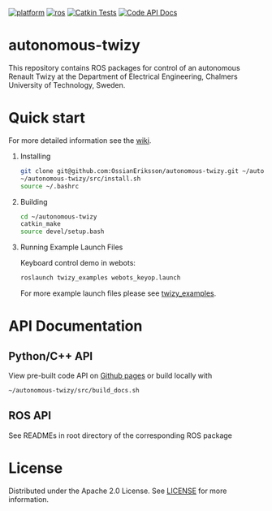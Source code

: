 [![platform](https://img.shields.io/badge/platform-ubuntu%2020.04-blue)](https://releases.ubuntu.com/20.04/)
[![ros](https://img.shields.io/badge/ROS-noetic-blue)](http://wiki.ros.org/noetic)
[![Catkin Tests](https://github.com/OssianEriksson/autonomous-twizy/actions/workflows/catkin_tests.yaml/badge.svg)](https://github.com/OssianEriksson/autonomous-twizy/actions/workflows/catkin_tests.yaml)
[![Code API Docs](https://github.com/OssianEriksson/autonomous-twizy/actions/workflows/code_api_docs.yaml/badge.svg)](https://github.com/OssianEriksson/autonomous-twizy/actions/workflows/code_api_docs.yaml)

# autonomous-twizy

This repository contains ROS packages for control of an autonomous Renault Twizy at the Department of Electrical Engineering, Chalmers University of Technology, Sweden.

# Quick start

For more detailed information see the [wiki](https://github.com/OssianEriksson/autonomous-twizy/wiki/Getting-Started).

1. Installing

   ```sh
   git clone git@github.com:OssianEriksson/autonomous-twizy.git ~/autonomous-twizy/src
   ~/autonomous-twizy/src/install.sh
   source ~/.bashrc
   ```

2. Building

   ```sh
   cd ~/autonomous-twizy
   catkin_make
   source devel/setup.bash
   ```

3. Running Example Launch Files
   
   Keyboard control demo in webots:
   ```sh
   roslaunch twizy_examples webots_keyop.launch
   ```
   
   For more example launch files please see [twizy_examples](twizy_examples).

# API Documentation

## Python/C++ API

View pre-built code API on [Github pages](https://ossianeriksson.github.io/autonomous-twizy/) or build locally with
```sh
~/autonomous-twizy/src/build_docs.sh
```

## ROS API

See READMEs in root directory of the corresponding ROS package

# License

Distributed under the Apache 2.0 License. See [LICENSE](LICENSE) for more information.
